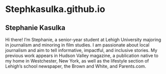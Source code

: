 # Stephkasulka.github.io

## Stephanie Kasulka

Hi there! I’m Stephanie, a senior-year student at Lehigh University majoring in journalism and minoring in film studies. I am passionate about local journalism and aim to tell informative, impactful, and inclusive stories. My previous work appears in Hudson Valley magazine, a publication native to my home in Westchester, New York, as well as the lifestyle section of Lehigh’s school newspaper, the Brown and White, and Parents.com. 
